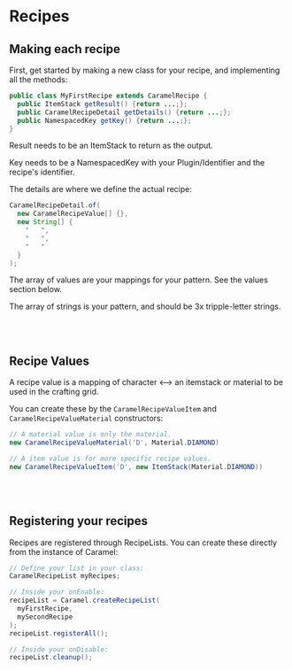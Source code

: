# Recipes

## Making each recipe
First, get started by making a new class for your recipe, and implementing all the methods:
```java
public class MyFirstRecipe extends CaramelRecipe {
  public ItemStack getResult() {return ...;};
  public CaramelRecipeDetail getDetails() {return ...;};
  public NamespacedKey getKey() {return ...;};
}
```

Result needs to be an ItemStack to return as the output.

Key needs to be a NamespacedKey with your Plugin/Identifier and the recipe's identifier.

The details are where we define the actual recipe:
```java
CaramelRecipeDetail.of(
  new CaramelRecipeValue[] {},
  new String[] {
    "   ",
    "   ",
    "   "
  }
);
```

The array of values are your mappings for your pattern. See the values section below.

The array of strings is your pattern, and should be 3x tripple-letter strings.


<br/><br/>


## Recipe Values
A recipe value is a mapping of character <--> an itemstack or material to be used in the crafting grid.

You can create these by the `CaramelRecipeValueItem` and `CaramelRecipeValueMaterial` constructors:

```java
// A material value is only the material.
new CaramelRecipeValueMaterial('D', Material.DIAMOND)

// A item value is for more specific recipe values.
new CaramelRecipeValueItem('D', new ItemStack(Material.DIAMOND))
```


<br/><br/>


## Registering your recipes
Recipes are registered through RecipeLists. You can create these directly from the instance of Caramel:

```java
// Define your list in your class:
CaramelRecipeList myRecipes;

// Inside your onEnable:
recipeList = Caramel.createRecipeList(
  myFirstRecipe,
  mySecondRecipe
);
recipeList.registerAll();

// Inside your onDisable:
recipeList.cleanup();
```
